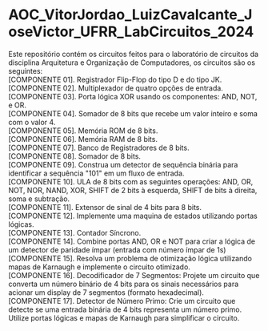 # AOC_VitorJordao_LuizCavalcante_JoseVictor_UFRR_LabCircuitos_2024

Este repositório contém os circuitos feitos para o laboratório de circuitos da disciplina Arquitetura e Organização de Computadores, os circuitos são os seguintes:\
[COMPONENTE 01]. Registrador Flip-Flop do tipo D e do tipo JK.\
[COMPONENTE 02]. Multiplexador de quatro opções de entrada.\
[COMPONENTE 03]. Porta lógica XOR usando os componentes: AND, NOT, e OR.\
[COMPONENTE 04]. Somador de 8 bits que recebe um valor inteiro e soma com o valor 4.\
[COMPONENTE 05]. Memória ROM de 8 bits.\
[COMPONENTE 06]. Memória RAM de 8 bits.\
[COMPONENTE 07]. Banco de Registradores de 8 bits.\
[COMPONENTE 08]. Somador de 8 bits.\
[COMPONENTE 09]. Construa um detector de sequência binária para identificar a sequência "101" em um
fluxo de entrada.\
[COMPONENTE 10]. ULA de 8 bits com as seguintes operações: AND, OR, NOT, NOR, NAND, XOR,
SHIFT de 2 bits à esquerda, SHIFT de bits à direita, soma e subtração.\
[COMPONENTE 11]. Extensor de sinal de 4 bits para 8 bits.\
[COMPONENTE 12]. Implemente uma maquina de estados utilizando portas lógicas.\
[COMPONENTE 13]. Contador Síncrono.\
[COMPONENTE 14]. Combine portas AND, OR e NOT para criar a lógica de um detector de paridade ímpar
(entrada com número ímpar de 1s)\
[COMPONENTE 15]. Resolva um problema de otimização lógica utilizando mapas de Karnaugh e
implemente o circuito otimizado.\
[COMPONENTE 16]. Decodificador de 7 Segmentos: Projete um circuito que converta um número binário
de 4 bits para os sinais necessários para acionar um display de 7 segmentos (formato hexadecimal).\
[COMPONENTE 17]. Detector de Número Primo: Crie um circuito que detecte se uma entrada binária de 4
bits representa um número primo. Utilize portas lógicas e mapas de Karnaugh para simplificar o circuito.

